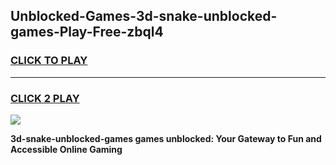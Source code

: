 
## Unblocked-Games-3d-snake-unblocked-games-Play-Free-zbql4
<h3>
<a href="https://premium76.site?title=3d-snake-unblocked-games&ref=09A">CLICK TO PLAY</a></h3>
<hr>

<h3>
<a href="https://premium76.site?title=3d-snake-unblocked-games&ref=09A">CLICK 2 PLAY</a>
  
</h3>

<a href="https://premium76.site?title=3d-snake-unblocked-games&ref=09A"><img src="https://clearcache.store/games.png"></a>


**3d-snake-unblocked-games games unblocked: Your Gateway to Fun and Accessible Online Gaming**

